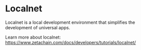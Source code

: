 # Localnet

Localnet is a local development environment that simplifies the development of
universal apps.

Learn more about localnet:
https://www.zetachain.com/docs/developers/tutorials/localnet/
